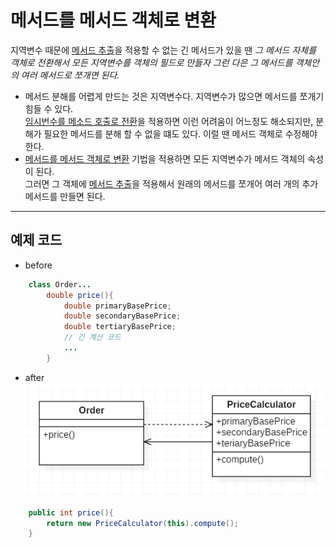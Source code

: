 # 메서드를 메서드 객체로 변환

지역변수 때문에 [메서드 추출](1.ExtractMethod.md)을 적용할 수 없는 긴 메서드가 있을 땐
*그 메서드 자체를 객체로 전환해서 모든 지역변수를 객체의 필드로 만들자
그런 다은 그 메서드를 객체안의 여러 메서드로 쪼개면 된다.*

* 메서드 분해를 어렵게 만드는 것은 지역변수다. 지역변수가 많으면 메서드를 쪼개기 힘들 수 있다.  
[임시번수를 메소드 호출로 전환](4.ReplaceTempWithQuery.md)을 적용하면 이런 어려움이 어느정도 해소되지만, 분해가 필요한 메서드를 분해 할 수 없을 떄도 있다. 이럴 땐 메서드 객체로 수정해야 한다.
* [메서드를 메서드 객체로 변환](4.ReplaceTempWithQuery.md) 기법을 적용하면 모든 지역변수가 메서드 객체의 속성이 된다.  
그러면 그 객체에 [메서드 추출](1.ExtractMethod.md)을 적용해서 원래의 메서드를 쪼개어 여러 개의 추가 메서드를 만들면 된다.


---

## 예제 코드

* before
```java
	class Order...
		double price(){
			double primaryBasePrice;
			double secondaryBasePrice;
			double tertiaryBasePrice;
			// 긴 계산 코드
			...
		}
```

* after  
![Alt text](img/6.PNG)
```java
	public int price(){
		return new PriceCalculator(this).compute();
	}
```